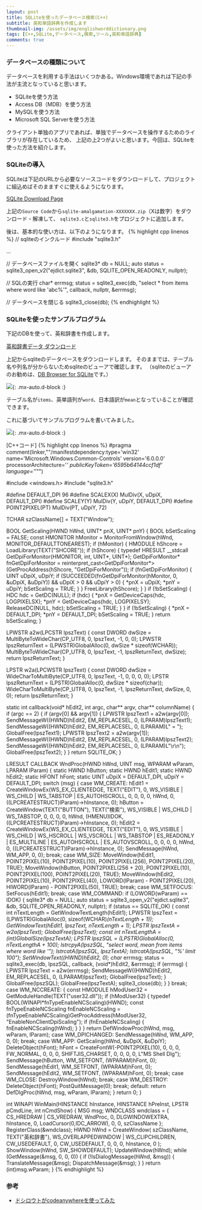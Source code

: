 ```yaml
---
layout: post
title: SQLiteを使ったデータベース検索(C++)
subtitle: 英和単語辞典を作成します
thumbnail-img: /assets/img/englishworddictionary.png
tags: [C++,SQLite,データベース,検索,ツール,英和単語辞典]
comments: true
---
```


### データベースの種類について
データベースを利用する手法はいくつかある。Windows環境であれは下記の手法が主流となっていると思います。

- SQLiteを使う方法
- Access DB（MDB）を使う方法
- MySQLを使う方法
- Microsoft SQL Serverを使う方法

クライアント単独のアプリであれば、単独でデータベースを操作するためのライブラリが存在しているため、
上記の上2つがよいと思います。今回は、SQLiteを使った方法を紹介します。

### SQLiteの導入
SQLiteは下記のURLから必要なソースコードをダウンロードして、プロジェクトに組込めばそのまますぐに使えるようになります。

[SQLite Download Page](https://www.sqlite.org/download.html)

上記の`Source Code`から`sqlite-amalgamation-XXXXXXX.zip`（Xは数字）をダウンロード・解凍して、
`sqlite3.c`と`sqlite3.h`をプロジェクトに追加します。

後は、基本的な使い方は、以下のようになります。
{% highlight cpp linenos %}
// sqliteのインクルード
#include "sqlite3.h"

...

// データベースファイルを開く
sqlite3* db = NULL;
auto status = sqlite3_open_v2("ejdict.sqlite3", &db, SQLITE_OPEN_READONLY, nullptr);

// SQLの実行
char* errmsg;
status = sqlite3_exec(db, "select * from items where word like 'abc%'", callback, nullptr, &errmsg);

// データベースを閉じる
sqlite3_close(db);
{% endhighlight %}

### SQLiteを使ったサンプルプログラム
下記のDBを使って、英和辞書を作成します。

[英和辞書データ ダウンロード](https://kujirahand.com/web-tools/EJDictFreeDL.php)

上記からsqliteのデータベースをダウンロードします。
そのままでは、テーブル名や列名が分からないためsqliteのビューアで確認します。
（sqliteのビューアのお勧めは、[DB Browser for SQLite](https://sqlitebrowser.org/)です。）

![](/assets/img/dbbrowserforsqlite.png){: .mx-auto.d-block :}

テーブル名が`items`、英単語列が`word`、日本語訳が`mean`となっていることが確認できます。

これに基づいてサンプルプログラムを書いてみました。

![](/assets/img/englishworddictionary.png){: .mx-auto.d-block :}

[C++コード]
{% highlight cpp linenos %}
#pragma comment(linker,"\"/manifestdependency:type='win32' name='Microsoft.Windows.Common-Controls' version='6.0.0.0' processorArchitecture='*' publicKeyToken='6595b64144ccf1df' language='*'\"")

#include <windows.h>
#include "sqlite3.h"

#define DEFAULT_DPI 96
#define SCALEX(X) MulDiv(X, uDpiX, DEFAULT_DPI)
#define SCALEY(Y) MulDiv(Y, uDpiY, DEFAULT_DPI)
#define POINT2PIXEL(PT) MulDiv(PT, uDpiY, 72)

TCHAR szClassName[] = TEXT("Window");

BOOL GetScaling(HWND hWnd, UINT* pnX, UINT* pnY)
{
  BOOL bSetScaling = FALSE;
  const HMONITOR hMonitor = MonitorFromWindow(hWnd, MONITOR_DEFAULTTONEAREST);
  if (hMonitor)
  {
    HMODULE hShcore = LoadLibrary(TEXT("SHCORE"));
    if (hShcore)
    {
      typedef HRESULT __stdcall GetDpiForMonitor(HMONITOR, int, UINT*, UINT*);
      GetDpiForMonitor* fnGetDpiForMonitor = reinterpret_cast<GetDpiForMonitor*>(GetProcAddress(hShcore, "GetDpiForMonitor"));
      if (fnGetDpiForMonitor)
      {
        UINT uDpiX, uDpiY;
        if (SUCCEEDED(fnGetDpiForMonitor(hMonitor, 0, &uDpiX, &uDpiY)) && uDpiX > 0 && uDpiY > 0)
        {
          *pnX = uDpiX;
          *pnY = uDpiY;
          bSetScaling = TRUE;
        }
      }
      FreeLibrary(hShcore);
    }
  }
  if (!bSetScaling)
  {
    HDC hdc = GetDC(NULL);
    if (hdc)
    {
      *pnX = GetDeviceCaps(hdc, LOGPIXELSX);
      *pnY = GetDeviceCaps(hdc, LOGPIXELSY);
      ReleaseDC(NULL, hdc);
      bSetScaling = TRUE;
    }
  }
  if (!bSetScaling)
  {
    *pnX = DEFAULT_DPI;
    *pnY = DEFAULT_DPI;
    bSetScaling = TRUE;
  }
  return bSetScaling;
}

LPWSTR a2w(LPCSTR lpszText)
{
  const DWORD dwSize = MultiByteToWideChar(CP_UTF8, 0, lpszText, -1, 0, 0);
  LPWSTR lpszReturnText = (LPWSTR)GlobalAlloc(0, dwSize * sizeof(WCHAR));
  MultiByteToWideChar(CP_UTF8, 0, lpszText, -1, lpszReturnText, dwSize);
  return lpszReturnText;
}

LPSTR w2a(LPCWSTR lpszText)
{
  const DWORD dwSize = WideCharToMultiByte(CP_UTF8, 0, lpszText, -1, 0, 0, 0, 0);
  LPSTR lpszReturnText = (LPSTR)GlobalAlloc(0, dwSize * sizeof(char));
  WideCharToMultiByte(CP_UTF8, 0, lpszText, -1, lpszReturnText, dwSize, 0, 0);
  return lpszReturnText;
}

static int callback(void* hEdit2, int argc, char** argv, char** columnName)
{
  if (argc == 2)
  {
    if (argv[0] && argv[1])
    {
      LPWSTR lpszText1 = a2w(argv[0]);
      SendMessageW((HWND)hEdit2, EM_REPLACESEL, 0, (LPARAM)lpszText1);
      SendMessageW((HWND)hEdit2, EM_REPLACESEL, 0, (LPARAM)L" = ");
      GlobalFree(lpszText1);
      LPWSTR lpszText2 = a2w(argv[1]);
      SendMessageW((HWND)hEdit2, EM_REPLACESEL, 0, (LPARAM)lpszText2);
      SendMessageW((HWND)hEdit2, EM_REPLACESEL, 0, (LPARAM)L"\r\n");
      GlobalFree(lpszText2);
    }
  }
  return SQLITE_OK;
}

LRESULT CALLBACK WndProc(HWND hWnd, UINT msg, WPARAM wParam, LPARAM lParam)
{
  static HWND hButton;
  static HWND hEdit1;
  static HWND hEdit2;
  static HFONT hFont;
  static UINT uDpiX = DEFAULT_DPI, uDpiY = DEFAULT_DPI;
  switch (msg)
  {
  case WM_CREATE:
    hEdit1 = CreateWindowEx(WS_EX_CLIENTEDGE, TEXT("EDIT"), 0, WS_VISIBLE | WS_CHILD | WS_TABSTOP | ES_AUTOHSCROLL, 0, 0, 0, 0, hWnd, 0, ((LPCREATESTRUCT)lParam)->hInstance, 0);
    hButton = CreateWindow(TEXT("BUTTON"), TEXT("検索"), WS_VISIBLE | WS_CHILD | WS_TABSTOP, 0, 0, 0, 0, hWnd, (HMENU)IDOK, ((LPCREATESTRUCT)lParam)->hInstance, 0);
    hEdit2 = CreateWindowEx(WS_EX_CLIENTEDGE, TEXT("EDIT"), 0, WS_VISIBLE | WS_CHILD | WS_HSCROLL | WS_VSCROLL | WS_TABSTOP | ES_READONLY | ES_MULTILINE | ES_AUTOHSCROLL | ES_AUTOVSCROLL, 0, 0, 0, 0, hWnd, 0, ((LPCREATESTRUCT)lParam)->hInstance, 0);
    SendMessage(hWnd, WM_APP, 0, 0);
    break;
  case WM_SIZE:
    MoveWindow(hEdit1, POINT2PIXEL(10), POINT2PIXEL(10), POINT2PIXEL(256), POINT2PIXEL(20), TRUE);
    MoveWindow(hButton, POINT2PIXEL(256 + 20), POINT2PIXEL(10), POINT2PIXEL(100), POINT2PIXEL(20), TRUE);
    MoveWindow(hEdit2, POINT2PIXEL(10), POINT2PIXEL(40), LOWORD(lParam) - POINT2PIXEL(20), HIWORD(lParam) - POINT2PIXEL(50), TRUE);
    break;
  case WM_SETFOCUS:
    SetFocus(hEdit1);
    break;
  case WM_COMMAND:
    if (LOWORD(wParam) == IDOK)
    {
      sqlite3* db = NULL;
      auto status = sqlite3_open_v2("ejdict.sqlite3", &db, SQLITE_OPEN_READONLY, nullptr);
      if (status == SQLITE_OK)
      {
        const int nTextLength = GetWindowTextLength(hEdit1);
        LPWSTR lpszText = (LPWSTR)GlobalAlloc(0, sizeof(WCHAR)*(nTextLength + 1));
        GetWindowText(hEdit1, lpszText, nTextLength + 1);
        LPSTR lpszTextA = w2a(lpszText);
        GlobalFree(lpszText);
        const int nTextLengthA = (int)GlobalSize(lpszTextA);
        LPSTR lpszSQL = (LPSTR)GlobalAlloc(0, nTextLengthA + 100);
        lstrcpyA(lpszSQL, "select word, mean from items where word like '");
        lstrcatA(lpszSQL, lpszTextA);
        lstrcatA(lpszSQL, "%' limit 100");
        SetWindowText((HWND)hEdit2, 0);
        char* errmsg;
        status = sqlite3_exec(db, lpszSQL, callback, (void*)hEdit2, &errmsg);
        if (errmsg)
        {
          LPWSTR lpszText = a2w(errmsg);
          SendMessageW((HWND)hEdit2, EM_REPLACESEL, 0, (LPARAM)lpszText);
          GlobalFree(lpszText);
        }
        GlobalFree(lpszSQL);
        GlobalFree(lpszTextA);
        sqlite3_close(db);
      }
    }
    break;
  case WM_NCCREATE:
    {
      const HMODULE hModUser32 = GetModuleHandle(TEXT("user32.dll"));
      if (hModUser32)
      {
        typedef BOOL(WINAPI*fnTypeEnableNCScaling)(HWND);
        const fnTypeEnableNCScaling fnEnableNCScaling = (fnTypeEnableNCScaling)GetProcAddress(hModUser32, "EnableNonClientDpiScaling");
        if (fnEnableNCScaling)
        {
          fnEnableNCScaling(hWnd);
        }
      }
    }
    return DefWindowProc(hWnd, msg, wParam, lParam);
  case WM_DPICHANGED:
    SendMessage(hWnd, WM_APP, 0, 0);
    break;
  case WM_APP:
    GetScaling(hWnd, &uDpiX, &uDpiY);
    DeleteObject(hFont);
    hFont = CreateFontW(-POINT2PIXEL(10), 0, 0, 0, FW_NORMAL, 0, 0, 0, SHIFTJIS_CHARSET, 0, 0, 0, 0, L"MS Shell Dlg");
    SendMessage(hButton, WM_SETFONT, (WPARAM)hFont, 0);
    SendMessage(hEdit1, WM_SETFONT, (WPARAM)hFont, 0);
    SendMessage(hEdit2, WM_SETFONT, (WPARAM)hFont, 0);
    break;
  case WM_CLOSE:
    DestroyWindow(hWnd);
    break;
  case WM_DESTROY:
    DeleteObject(hFont);
    PostQuitMessage(0);
    break;
  default:
    return DefDlgProc(hWnd, msg, wParam, lParam);
  }
  return 0;
}

int WINAPI WinMain(HINSTANCE hInstance, HINSTANCE hPreInst, LPSTR pCmdLine, int nCmdShow)
{
  MSG msg;
  WNDCLASS wndclass = {
    CS_HREDRAW | CS_VREDRAW,
    WndProc,
    0,
    DLGWINDOWEXTRA,
    hInstance,
    0,
    LoadCursor(0,IDC_ARROW),
    0,
    0,
    szClassName
  };
  RegisterClass(&wndclass);
  HWND hWnd = CreateWindow(
    szClassName,
    TEXT("英和辞書"),
    WS_OVERLAPPEDWINDOW | WS_CLIPCHILDREN,
    CW_USEDEFAULT,
    0,
    CW_USEDEFAULT,
    0,
    0,
    0,
    hInstance,
    0
  );
  ShowWindow(hWnd, SW_SHOWDEFAULT);
  UpdateWindow(hWnd);
  while (GetMessage(&msg, 0, 0, 0))
  {
    if (!IsDialogMessage(hWnd, &msg))
    {
      TranslateMessage(&msg);
      DispatchMessage(&msg);
    }
  }
  return (int)msg.wParam;
}
{% endhighlight %}

### 参考
- [ドシロウトがcodeanywhereを使ってみた](https://qiita.com/basictomonokai/items/0902058199c99b81fc63)

